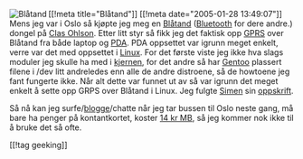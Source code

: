 [[!meta  title="Blåtand"]]
[[!meta  date="2005-01-28 13:49:07"]]
<img src="http://upload.wikimedia.org/wikipedia/en/7/7b/Bluetooth_logo.png" alt="Blåtand" align="left"  />Mens jeg var i Oslo så kjøpte jeg meg en <a href="http://en.wikipedia.org/wiki/Harold_Bluetooth">Blåtand</a> (<a href="http://en.wikipedia.org/wiki/Bluetooth">Bluetooth</a> for dere andre.) dongel på <a href="http://www.clasohlson.no/">Clas Ohlson</a>. Etter litt styr så fikk jeg det faktisk opp <a href="http://www.acronymfinder.com/af-query.asp?String=exact&Acronym=gprs&Find=Find">GPRS</a> over Blåtand fra både laptop og <a href="http://www.acronymfinder.com/af-query.asp?Acronym=pda&String=exact">PDA</a>.  PDA oppsettet var igrunn meget enkelt, verre var det med oppsettet i <a href="http://www.linux.org">Linux</a>. For det første viste jeg ikke hva slags moduler jeg skulle ha med i <a href="http://www.kernel.org">kjernen</a>, for det andre så har <a href="http://www.gentoo.org">Gentoo</a> plassert filene i /dev litt andreledes enn alle de andre distroene, så de howtoene jeg fant fungerte ikke. Når alt dette var funnet ut av så var igrunn det meget enkelt å sette opp GRPS over Blåtand i Linux. Jeg fulgte <a href="http://slarkware.com/">Simen</a> sin <a href="http://www.lilug.no/index.php?side=artikler&artid=12">oppskrift</a>.

Så nå kan jeg surfe/<a href="http://no.wikipedia.org/wiki/Weblog">blogge</a>/chatte når jeg tar bussen til Oslo neste gang, må bare ha penger på kontantkortet, koster <a href="http://www.chess.no/eway/default0.asp?&pid=208&trg=MainPage_3733&MainPage_3733=3829::10,1143:1">14 kr MB</a>, så jeg kommer nok ikke til å bruke det så ofte.

[[!tag  geeking]]